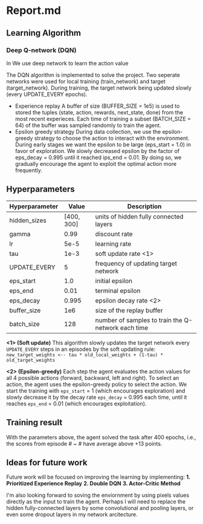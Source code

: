 # Report.md

## Learning Algorithm
### Deep Q-network (DQN)
In We use deep network to learn the action value

The DQN algorithm is implemented to solve the project. Two seperate networks were used for local training (train_network) and target (target_network).
 During training, the target network being updated slowly (every UPDATE_EVERY epochs).
- Experience replay
A buffer of size (BUFFER_SIZE = 1e5) is used to stored the tuples (state, action, rewards, next_state, done) from the most recent experieces. Each time of training
a subset (BATCH_SIZE = 64) of the buffer was sampled randomly to train the agent.
- Epsilon greedy strategy
During data collection, we use the epsilon-greedy strategy to choose the action to interact with the environment. During early stages we want the epsilon to be large
(eps_start = 1.0) in favor of exploration. We slowly decreased epsilon by the factor of eps_decay = 0.995 until it reached ips_end = 0.01. By doing so, we gradually 
encourage the agent to exploit the optimal action more frequently.

## Hyperparameters

| Hyperparameter | Value | Description |
| ----------- | ----------- | ----------- |
| hidden_sizes | [400, 300] | units of hidden fully connected layers |
| gamma | 0.99 | discount rate |
| lr | 5e-5 | learning rate |
| tau | 1e-3 | soft update rate <1> |
| UPDATE_EVERY | 5 | frequency of updating target network |
| eps_start | 1.0 | initial epsilon |
| eps_end | 0.01 | terminal epsilon |
| eps_decay | 0.995 | epsilon decay rate <2> |
| buffer_size | 1e6 | size of the replay buffer |
| batch_size | 128 | number of samples to train the Q-network each time |

**<1> (Soft update)** This algorithm slowly updates the target network every `UPDATE_EVERY` steps in an episodes by the soft updating rule:\
`new_target_weights <-- tau * old_local_weights + (1-tau) * old_target_weights`

**<2> (Epsilon-greedy)** Each step the agent evaluates the action values for all 4 possible actions (forward, backward, left and right).
To select an action, the agent uses the epsilon-greedy policy to select the action. We start the training with `eps_start` = 1 (which encourages exploration) and slowly
decrease it by the decay rate `eps_decay` = 0.995 each time, until it reaches `eps_end` = 0.01 (which encourages exploitation).

## Training result

With the parameters above, the agent solved the task after 400 epochs, i.e., the scores from episode # ~ # have average above +13 points.




## Ideas for future work
Future work will be focused on improving the learning by implementing:
**1. Prioritized Experience Replay**
**2. Double DQN**
**3. Actor-Critic Method**

I'm also looking forward to soving the enviornment by using pixels values directly as the input to train the agent. Perhaps I will need to replace the hidden fully-connected layers by some convolutional and pooling layers, or even some dropout layers in my network arcitecture.
